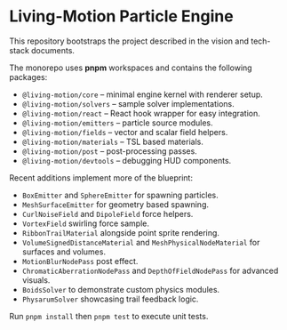 # Living-Motion Particle Engine

This repository bootstraps the project described in the vision and tech-stack documents.

The monorepo uses **pnpm** workspaces and contains the following packages:

- `@living-motion/core` – minimal engine kernel with renderer setup.
- `@living-motion/solvers` – sample solver implementations.
- `@living-motion/react` – React hook wrapper for easy integration.
- `@living-motion/emitters` – particle source modules.
- `@living-motion/fields` – vector and scalar field helpers.
- `@living-motion/materials` – TSL based materials.
- `@living-motion/post` – post-processing passes.
- `@living-motion/devtools` – debugging HUD components.

Recent additions implement more of the blueprint:
- `BoxEmitter` and `SphereEmitter` for spawning particles.
- `MeshSurfaceEmitter` for geometry based spawning.
- `CurlNoiseField` and `DipoleField` force helpers.
- `VortexField` swirling force sample.
- `RibbonTrailMaterial` alongside point sprite rendering.
- `VolumeSignedDistanceMaterial` and `MeshPhysicalNodeMaterial` for surfaces and volumes.
- `MotionBlurNodePass` post effect.
- `ChromaticAberrationNodePass` and `DepthOfFieldNodePass` for advanced visuals.
- `BoidsSolver` to demonstrate custom physics modules.
- `PhysarumSolver` showcasing trail feedback logic.

Run `pnpm install` then `pnpm test` to execute unit tests.
